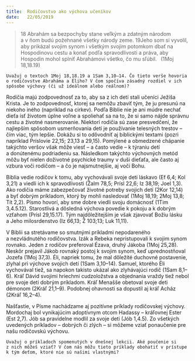 ```yaml
---
title:  Rodičovstvo ako výchova učeníkov
date:   22/05/2019
---
```


> <p></p>
> 18 Abrahám sa bezpochyby stane veľkým a zdatným národom a v ňom budú požehnané všetky národy zeme. 19Jeho som si vyvolil, aby prikázal svojim synom i všetkým svojim potomkom dbať na Hospodinovu cestu a konať podľa spravodlivosti a práva, aby Hospodin mohol splniť Abrahámovi všetko, čo mu sľúbil.  (1Moj 18,18.19)

`Uvažuj o textoch 1Moj 18,18.19 a 1Sam 3,10–14. Čo tieto verše hovoria o rodičovstve Abraháma a Éliho? V čom spočíva zásadný rozdiel v ich spôsobe výchovy (či už ideálnom alebo reálnom)?`

Rodičia majú zodpovednosť za to, aby sa z ich detí stali učeníci Ježiša Krista. Je to zodpovednosť, ktorej sa nemôžu zbaviť tým, že ju presunú na niekoho iného (napríklad na cirkev). Podľa Biblie nie je ani múdre nechať dieťa ísť životom úplne voľne a spoliehať sa na to, že si samo nájde správnu cestu a životné nasmerovanie. Niektorí rodičia sú zase presvedčení, že najlepším spôsobom usmerňovania detí je používanie telesných trestov – čím viac, tým lepšie. Dokážu si to odôvodniť aj biblickými textami (pozri napríklad Príslovie 22,15; 23,13 a 29,15). Pomýlené a obmedzené chápanie takýchto veršov však môže viesť – a často vedie – k týraniu detí a donútenému podriadeniu sa. Následkom takýchto výchovných metód môžu byť nielen doživotné psychické traumy v duši dieťaťa, ale často aj vzbura voči rodičom – a čo je najsmutnejšie, aj voči Bohu.

Biblia vedie rodičov k tomu, aby vychovávali svoje deti láskavo (Ef 6,4; Kol 3,21) a viedli ich k spravodlivosti (Žalm 78,5; Prísl 22,6; Iz 38,19; Joel 1,3). Ako rodičia máme zabezpečovať životné potreby svojich detí (2Kor 12,14) a byť dobrým príkladom, ktorý by mohli nasledovať (1Moj 18,19; 2Moj 13,8; Tít 2,2). Písmo hovorí, aby sme dobre viedli svoju domácnosť (1Tim 3,4.5.12). Starostlivá a dôsledná výchova povedie k pokoju a k dobrým vzťahom (Prísl 29,15.17). Tým najdôležitejším je však zjavovať Božiu lásku a Jeho milosrdenstvo (Iz 66,13; Ž 103;13; Luk 11,11).

V Biblii sa stretávame so smutnými príkladmi nepodareného a nezvládnutého rodičovstva. Izák a Rebeka nepristupovali k svojim synom rovnako. Jeden z rodičov preferoval Ézava, druhý Jákoba (1Moj 25,28). Neskôr prejavil Jákob rovnaký postoj k svojim synom, keď uprednostňoval Jozefa (1Moj 37,3). Éli, napriek tomu, že mal dôležité duchovné postavenie, zlyhal pri výchove svojich detí (1Sam 3,10–14). Samuel, ktorého  Éli vychovával tiež, sa napokon takisto ukázal ako zlyhávajúci rodič (1Sam 8,1–6). Kráľ Dávid svojimi hriechmi cudzoložstva a objednania vraždy tiež nebol pre svoje deti dobrým príkladom. Kráľ Menašše obetoval svoje deti démonom (2Kráľ 21,1–9). Podobnej ohavnosti sa dopustil aj kráľ Acház (2Kráľ 16,2–4).

Našťastie, v Písme nachádzame aj pozitívne príklady rodičovskej výchovy. Mordochaj bol vynikajúcim adoptívnym otcom Hadassy – kráľovnej Ester (Est 2,7). Jób sa pravidelne modlil za svoje deti (Jób 1,4.5). Zo všetkých uvedených príkladov – dobrých či zlých – si môžeme vziať ponaučenie pre našu rodičovskú výchovu.

`Uvažuj o príkladoch spomenutých v dnešnej lekcii. Aké poučenie si z nich môžeš vziať? V čom nás môžu tieto príklady obohatiť v prístupe k tým deťom, ktoré nie sú našimi vlastnými?`